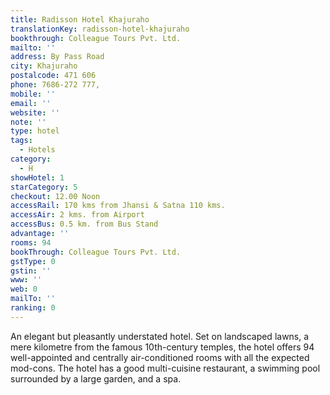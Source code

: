 ```yaml
---
title: Radisson Hotel Khajuraho
translationKey: radisson-hotel-khajuraho
bookthrough: Colleague Tours Pvt. Ltd.
mailto: ''
address: By Pass Road
city: Khajuraho
postalcode: 471 606
phone: 7686-272 777,
mobile: ''
email: ''
website: ''
note: ''
type: hotel
tags:
  - Hotels
category:
  - H
showHotel: 1
starCategory: 5
checkout: 12.00 Noon
accessRail: 170 kms from Jhansi & Satna 110 kms.
accessAir: 2 kms. from Airport
accessBus: 0.5 km. from Bus Stand
advantage: ''
rooms: 94
bookThrough: Colleague Tours Pvt. Ltd.
gstType: 0
gstin: ''
www: ''
web: 0
mailTo: ''
ranking: 0
---
```







An elegant but pleasantly understated hotel. Set on landscaped lawns, a mere kilometre from the famous 10th-century temples, the hotel offers 94 well-appointed and centrally air-conditioned rooms with all the expected mod-cons. The hotel has a good multi-cuisine restaurant, a swimming pool surrounded by a large garden, and a spa.